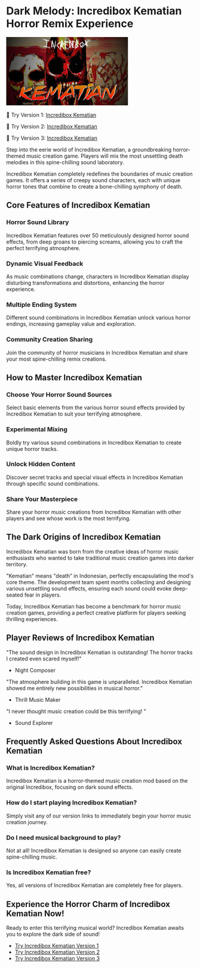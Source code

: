 # Dark Melody: Incredibox Kematian Horror Remix Experience

![Incredibox Kematian](https://raw.githubusercontent.com/sprunkiscrunkly/incredibox-kematian/refs/heads/main/incredibox-kematian.png "Incredibox Kematian")

🎵 Try Version 1: [Incredibox Kematian](https://sprunksters.com/incredibox-kematian/ "Incredibox Kematian")

🎵 Try Version 2: [Incredibox Kematian](https://sprunkiscrunkly.com/incredibox-kematian/ "Incredibox Kematian")

🎵 Try Version 3: [Incredibox Kematian](https://sprunkipyramixed.com/incredibox-kematian/ "Incredibox Kematian")

Step into the eerie world of Incredibox Kematian, a groundbreaking horror-themed music creation game. Players will mix the most unsettling death melodies in this spine-chilling sound laboratory.

Incredibox Kematian completely redefines the boundaries of music creation games. It offers a series of creepy sound characters, each with unique horror tones that combine to create a bone-chilling symphony of death.

## Core Features of Incredibox Kematian

### Horror Sound Library
Incredibox Kematian features over 50 meticulously designed horror sound effects, from deep groans to piercing screams, allowing you to craft the perfect terrifying atmosphere.

### Dynamic Visual Feedback
As music combinations change, characters in Incredibox Kematian display disturbing transformations and distortions, enhancing the horror experience.

### Multiple Ending System
Different sound combinations in Incredibox Kematian unlock various horror endings, increasing gameplay value and exploration.

### Community Creation Sharing
Join the community of horror musicians in Incredibox Kematian and share your most spine-chilling remix creations.

## How to Master Incredibox Kematian

### Choose Your Horror Sound Sources
Select basic elements from the various horror sound effects provided by Incredibox Kematian to suit your terrifying atmosphere.

### Experimental Mixing
Boldly try various sound combinations in Incredibox Kematian to create unique horror tracks.

### Unlock Hidden Content
Discover secret tracks and special visual effects in Incredibox Kematian through specific sound combinations.

### Share Your Masterpiece
Share your horror music creations from Incredibox Kematian with other players and see whose work is the most terrifying.

## The Dark Origins of Incredibox Kematian

Incredibox Kematian was born from the creative ideas of horror music enthusiasts who wanted to take traditional music creation games into darker territory.

"Kematian" means "death" in Indonesian, perfectly encapsulating the mod's core theme. The development team spent months collecting and designing various unsettling sound effects, ensuring each sound could evoke deep-seated fear in players.

Today, Incredibox Kematian has become a benchmark for horror music creation games, providing a perfect creative platform for players seeking thrilling experiences.

## Player Reviews of Incredibox Kematian

"The sound design in Incredibox Kematian is outstanding! The horror tracks I created even scared myself!"
- Night Composer

"The atmosphere building in this game is unparalleled. Incredibox Kematian showed me entirely new possibilities in musical horror."
- Thrill Music Maker

"I never thought music creation could be this terrifying! "
- Sound Explorer

## Frequently Asked Questions About Incredibox Kematian

### What is Incredibox Kematian?
Incredibox Kematian is a horror-themed music creation mod based on the original Incredibox, focusing on dark sound effects.

### How do I start playing Incredibox Kematian?
Simply visit any of our version links to immediately begin your horror music creation journey.

### Do I need musical background to play?
Not at all! Incredibox Kematian is designed so anyone can easily create spine-chilling music.

### Is Incredibox Kematian free?
Yes, all versions of Incredibox Kematian are completely free for players.

## Experience the Horror Charm of Incredibox Kematian Now!

Ready to enter this terrifying musical world? Incredibox Kematian awaits you to explore the dark side of sound!

- [Try Incredibox Kematian Version 1](https://sprunksters.com/incredibox-kematian/)
- [Try Incredibox Kematian Version 2](https://sprunkiscrunkly.com/incredibox-kematian/)
- [Try Incredibox Kematian Version 3](https://sprunkipyramixed.com/incredibox-kematian/)
